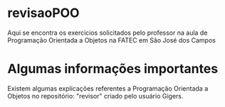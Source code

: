 # revisaoPOO
Aqui se encontra os exercicios solicitados pelo professor na aula de Programação Orientada a Objetos na FATEC em São José dos Campos 

# Algumas informações importantes 
 Existem algumas explicações referentes a Programação Orientada a Objetos no repositório: "revisor" criado pelo usuário Gigers.
 



